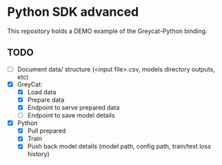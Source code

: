 # Python SDK advanced

This repository holds a DEMO example of the Greycat-Python binding.

## TODO

- [ ] Document data/ structure (\<input file\>.csv, models directory outputs, etc)
- [X] GreyCat:
  - [x] Load data
  - [x] Prepare data
  - [x] Endpoint to serve prepared data
  - [ ] Endpoint to save model details
- [X] Python
  - [X] Pull prepared
  - [X] Train
  - [X] Push back model details (model path, config path, train/test loss history)